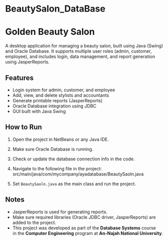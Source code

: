 # BeautySalon_DataBase
# Golden Beauty Salon

A desktop application for managing a beauty salon, built using Java (Swing) and Oracle Database. It supports multiple user roles (admin, customer, employee), and includes login, data management, and report generation using JasperReports.

## Features

- Login system for admin, customer, and employee
- Add, view, and delete stylists and accountants
- Generate printable reports (JasperReports)
- Oracle Database integration using JDBC
- GUI built with Java Swing

## How to Run

1. Open the project in NetBeans or any Java IDE.
2. Make sure Oracle Database is running.
3. Check or update the database connection info in the code.
4. Navigate to the following file in the project:
src/main/java/com/mycompany/ayadatabase/BeautySaoln.java

5. Set `BeautySaoln.java` as the main class and run the project.

## Notes

- JasperReports is used for generating reports.
- Make sure required libraries (Oracle JDBC driver, JasperReports) are added to the project.
- This project was developed as part of the **Database Systems** course  
  in the **Computer Engineering** program at **An-Najah National University**.
